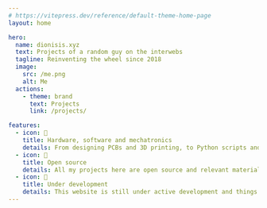 ```yaml
---
# https://vitepress.dev/reference/default-theme-home-page
layout: home

hero:
  name: dionisis.xyz
  text: Projects of a random guy on the interwebs
  tagline: Reinventing the wheel since 2018
  image:
    src: /me.png
    alt: Me
  actions:
    - theme: brand
      text: Projects
      link: /projects/

features:
  - icon: 🔧
    title: Hardware, software and mechatronics
    details: From designing PCBs and 3D printing, to Python scripts and custom embedded software, I dabble in all.
  - icon: 📜
    title: Open source
    details: All my projects here are open source and relevant material is available for every one.
  - icon: 🚧
    title: Under development
    details: This website is still under active development and things might change.
---
```


